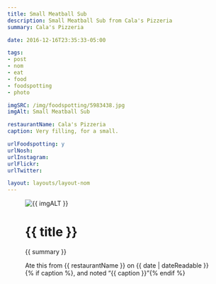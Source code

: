 ```yaml
---
title: Small Meatball Sub
description: Small Meatball Sub from Cala's Pizzeria
summary: Cala's Pizzeria

date: 2016-12-16T23:35:33-05:00

tags:
- post
- nom
- eat
- food
- foodspotting
- photo

imgSRC: /img/foodspotting/5983438.jpg
imgAlt: Small Meatball Sub

restaurantName: Cala's Pizzeria
caption: Very filling, for a small.

urlFoodspotting: y
urlNosh:
urlInstagram:
urlFlickr:
urlTwitter:

layout: layouts/layout-nom
---
```

<figure class="nom">
	<img class="u-photo img-border" src="{{ imgSRC }}" alt="{{ imgALT }}">
	<figcaption>
		<h1 class="title p-name">{{ title }}</h1>
		<p class="summary">{{ summary }}</p>
		<p>Ate this from {{ restaurantName }} on <time class="dt-published" datetime="{{ date | dateIso }}">{{ date | dateReadable }}</time>{% if caption %}, and noted <q class="caption">{{ caption }}</q>{% endif %}
	</figcaption>
</figure>